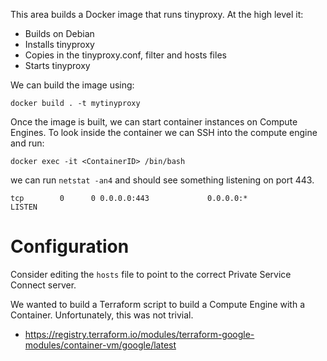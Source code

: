 This area builds a Docker image that runs tinyproxy.  At the high level it:

* Builds on Debian
* Installs tinyproxy
* Copies in the tinyproxy.conf, filter and hosts files
* Starts tinyproxy

We can build the image using:

```
docker build . -t mytinyproxy
```

Once the image is built, we can start container instances on Compute Engines.  To look inside the container
we can SSH into the compute engine and run:

```
docker exec -it <ContainerID> /bin/bash
```

we can run `netstat -an4` and should see something listening on port 443.

```
tcp        0      0 0.0.0.0:443             0.0.0.0:*               LISTEN 
```

# Configuration
Consider editing the `hosts` file to point to the correct Private Service Connect server.

We wanted to build a Terraform script to build a Compute Engine with a Container.  Unfortunately, this was not trivial.

* https://registry.terraform.io/modules/terraform-google-modules/container-vm/google/latest